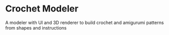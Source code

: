 # Crochet Modeler

A modeler with UI and 3D renderer to build crochet and amigurumi patterns from shapes and instructions
